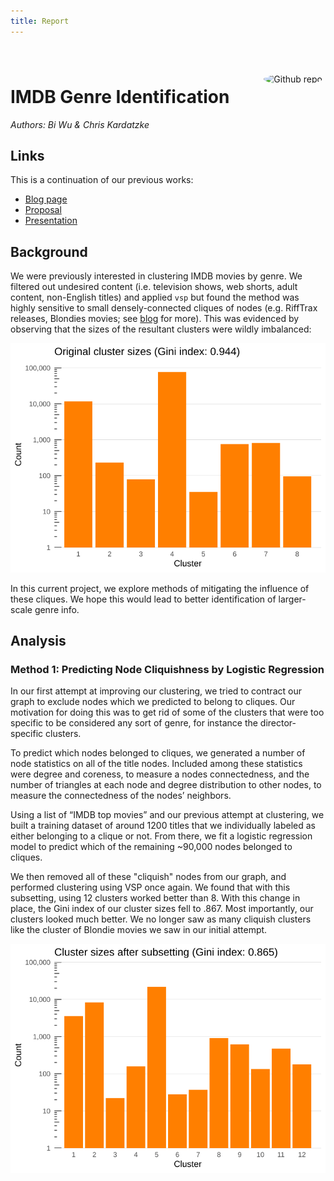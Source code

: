 ```yaml
---
title: Report
---
```


<style>
.plots{
  max-width: 80%;
  text-align: center;
  margin-top: 15px !important;
}
pre{
    white-space: pre-wrap;      /* Since CSS 2.1 */
    white-space: -moz-pre-wrap; /* Mozilla, since 1999 */
    white-space: -pre-wrap;     /* Opera 4-6 */
    white-space: -o-pre-wrap;   /* Opera 7 */
    word-wrap: break-word;      /* Internet Explorer 5.5+ */
    margin: 40px 0 !important;
}
</style>

<img src="../assets/img/icon.png" style="max-width:20%;min-width:40px;float:right;border-radius:50%;margin:5px;" alt="Github repo" />

# IMDB Genre Identification

_Authors: Bi Wu & Chris Kardatzke_

## Links

This is a continuation of our previous works:

 - [Blog page](..)
 - [Proposal](../proposal)
 - [Presentation](../presentation.pdf)

## Background

We were previously interested in clustering IMDB movies by genre. We filtered out undesired content (i.e. television shows, web shorts, adult content, non-English titles) and applied `vsp` but found the method was highly sensitive to small densely-connected cliques of nodes (e.g. RiffTrax releases, Blondies movies; see [blog](..) for more). This was evidenced by observing that the sizes of the resultant clusters were wildly imbalanced:

![](assets/img/cliques_orig.svg)

In this current project, we explore methods of mitigating the influence of these cliques. We hope this would lead to better identification of larger-scale genre info.

## Analysis

### Method 1: Predicting Node Cliquishness by Logistic Regression

In our first attempt at improving our clustering, we tried to contract our graph to exclude nodes which we predicted to belong to cliques. Our motivation for doing this was to get rid of some of the clusters that were too specific to be considered any sort of genre, for instance the director-specific clusters.

To predict which nodes belonged to cliques, we generated a number of node statistics on all of the title nodes. Included among these statistics were degree and coreness, to measure a nodes connectedness, and the number of triangles at each node and degree distribution to other nodes, to measure the connectedness of the nodes’ neighbors.

Using a list of “IMDB top movies” and our previous attempt at clustering, we built a training dataset of around 1200 titles that we individually labeled as either belonging to a clique or not. From there, we fit a logistic regression model to predict which of the remaining ~90,000 nodes belonged to cliques.

We then removed all of these "cliquish" nodes from our graph, and performed clustering using VSP once again. We found that with this subsetting, using 12 clusters worked better than 8. With this change in place, the Gini index of our cluster sizes fell to .867. Most importantly, our clusters looked much better. We no longer saw as many cliquish clusters like the cluster of Blondie movies we saw in our initial attempt.

![Cluster plot after subsetting](assets/img/cliques_chris.svg)


